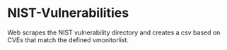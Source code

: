 # NIST-Vulnerabilities
Web scrapes the NIST vulnerability directory and creates a csv based on CVEs that match the defined vmonitorlist.

